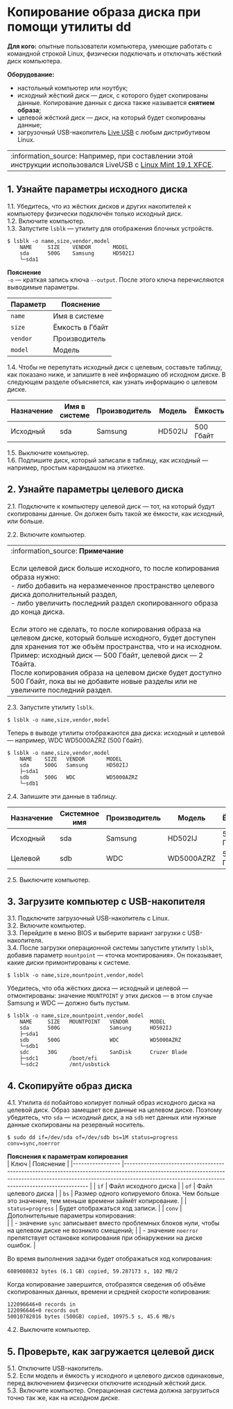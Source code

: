 
# Копирование образа диска при помощи утилиты dd

**Для кого:** опытные пользователи компьютера, умеющие работать с командной строкой Linux, физически подключать и отключать жёсткий диск компьютера.

**Оборудование:**

 - настольный компьютер или ноутбук;
 - исходный жёсткий диск — диск, с которого будет скопированы данные. Копирование данных с диска также называется **снятием образа**;
 - целевой жёсткий диск — диск, на который будет скопированы данные;
 - загрузочный USB-накопитель [Live USB](https://ru.wikipedia.org/wiki/Live_CD) с любым дистрибутивом Linux.
 
<table>
<tbody>
<tr>
<td>:information_source: Например, при составлении этой инструкции использовался LiveUSB с <a href="https://linuxmint.com/edition.php?id=258">Linux Mint 19.1 XFCE</a>.
</td>
</tr>
</tbody>
</table>

## 1. Узнайте параметры исходного диска
1.1. Убедитесь, что из жёстких дисков и других накопителей к компьютеру физически подключён только исходный диск.  
1.2. Включите компьютер.  
1.3. Запустите `lsblk` — утилиту для отображения блочных устройств. 
```
$ lsblk -o name,size,vendor,model
    NAME     SIZE    VENDOR       MODEL     
    sda      500G    Samsung      HD502IJ 
    └─sda1  
```
**Пояснение**  
`-o` — краткая запись ключа `--output`. После этого ключа перечисляются выводимые параметры.

| Параметр	| Пояснение 		|
|--------	|------------	|
| `name`	| Имя в системе  	|
| `size`  	| Ёмкость в Гбайт  	|
| `vendor` 	| Производитель  	|
| `model` 	| Модель			|

1.4. Чтобы не перепутать исходный диск с целевым, составьте таблицу, как показано ниже, и запишите в неё информацию об исходном диске. В следующем разделе объясняется, как узнать информацию о целевом диске.

| Назначение 	| Имя в системе | Производитель | Модель     | Ёмкость  |
|------------	|---------------|---------------|------------|----------|
| Исходный   	| sda           | Samsung       | HD502IJ    | 500 Гбайт|

1.5. Выключите компьютер.  
1.6. Подпишите диск, который записали в таблицу, как исходный — например, простым карандашом на этикетке.

## 2. Узнайте параметры целевого диска
2.1. Подключите к компьютеру целевой диск — тот, на который будут скопированы данные. Он должен быть такой же ёмкости, как исходный, или больше. 

2.2. Включите компьютер.  
<!-- Добавить в таблицы отступ слева -->

<!--table>
<tbody>
<tr>
<td>:information_source: <i>Если целевой диск больше исходного, то после копирования образа нужно:</i>
<br> - <i>либо добавить на неразмеченное пространство целевого диска дополнительный раздел,</i>
<br> - <i>либо увеличить последний раздел скопированного образа до конца диска.</i>
<br>
<br><i>Если этого не сделать, то после копирования образа на целевом диске, который больше исходного, будет доступен для хранения тот же объём пространства, что и на исходном.,</i>
<br><i>Пример: исходный диск — 500 Гбайт, целевой диск — 2 Тбайта.,</i>
<br><i>После копирования образа на целевом диске будет доступно 500 Гбайт, пока вы не добавите новые разделы или не увеличите последний раздел.,</i>
</td>
</tr>
</tbody>
</table>
<p></p-->
<table>
<tbody>
<tr>
<td>:information_source: <b>Примечание</b>
<br>
<br>Если целевой диск больше исходного, то после копирования образа нужно:
<br> - либо добавить на неразмеченное пространство целевого диска дополнительный раздел,
<br> - либо увеличить последний раздел скопированного образа до конца диска.
<br>
<br>Если этого не сделать, то после копирования образа на целевом диске, который больше исходного, будет доступен для хранения тот же объём пространства, что и на исходном.
<br>Пример: исходный диск — 500 Гбайт, целевой диск — 2 Тбайта.
<br>После копирования образа на целевом диске будет доступно 500 Гбайт, пока вы не добавите новые разделы или не увеличите последний раздел.
</td>
</tr>
</tbody>
</table>

2.3. Запустите утилиту `lsblk`.  
```
$ lsblk -o name,size,vendor,model
```

Теперь в выводе утилиты отображаются два диска: исходный и целевой — например, WDC WD5000AZRZ (500 Гбайт). 

```
$ lsblk -o name,size,vendor,model
	NAME 	SIZE   VENDOR   	MODEL	 
	sda  	500G   Samsung  	HD502IJ
	├─sda1                                   	 
	sdb  	500G   WDC      	WD5000AZRZ
	└─sdb1 
```

2.4. Запишите эти данные в таблицу. 

| Назначение 	|Системное имя | Производитель | Модель     | Ёмкость   |
|------------	|--------------|---------------|------------|-----------|
| Исходный   	|sda           | Samsung       | HD502IJ    | 500 Гбайт |
| Целевой    	|sdb           | WDC           | WD5000AZRZ | 500 Гбайт |

2.5. Выключите компьютер.


## 3. Загрузите компьютер с USB-накопителя
3.1. Подключите загрузочный USB-накопитель с Linux.  
3.2. Включите компьютер.  
3.3. Перейдите в меню BIOS и выберите вариант загрузки с USB-накопителя.  
3.4. После загрузки операционной системы запустите утилиту `lsblk`, добавив параметр `mountpoint` — «точка монтирования». Он показывает, какие диски примонтированы к системе. 
```
$ lsblk -o name,size,mountpoint,vendor,model
```

Убедитесь, что оба жёстких диска — исходный и целевой — отмонтированы: значение `MOUNTPOINT` у этих дисков — в этом случае Samsung и WDC — должно быть пустым. 

```
$ lsblk -o name,size,mountpoint,vendor,model
    NAME     SIZE   MOUNTPOINT   VENDOR       MODEL     
    sda      500G                Samsung      HD502IJ 
    ├─sda1                                        
    sdb      500G                WDC          WD5000AZRZ
    └─sdb1                                        
    sdc      30G                 SanDisk      Cruzer Blade
    ├─sdc1          /boot/efi                              
    └─sdc2          /mnt/usbstick                        
```

## 4. Скопируйте образ диска
4.1. Утилита `dd` побайтово копирует полный образ исходного диска на целевой диск. Образ замещает все данные на целевом диске. Поэтому убедитесь, что `sda` — исходный диск, а на `sdb` нет данных или нужные данные скопированы на резервный носитель.  

`$ sudo dd if=/dev/sda of=/dev/sdb bs=1M status=progress conv=sync,noerror`

**Пояснения к параметрам копирования**  
| Ключ            	| Пояснение                                                                                                                                                                                                                   	|
|-----------------	|-----------------------------------------------------------------------------------------------------------------------------------------------------------------------------------------------------------------------------	|
| `if`             	| Файл исходного диска                                                                                                                                                                                                        	|
| `of`             	| Файл целевого диска                                                                                                                                                                                                         	|
| `bs`             	| Размер одного копируемого блока. Чем больше это значение, тем меньше времени займёт копирование.                                                                                             	|
| `status=progress`	| Будет отображаться ход записи.                                                                                                                                                                                              	|
| `conv`           	| Дополнительные параметры копирования:  
|                 	| - значение `sync` записывает вместо проблемных блоков нули, чтобы на целевом диске не возникло смещений; 
|                 	| - значение `noerror` препятствует остановке копирования при обнаружении на диске ошибок. |

Во время выполнения задачи будет отображаться ход копирования:  
```
6089080832 bytes (6.1 GB) copied, 59.287173 s, 102 MB/2
```
Когда копирование завершится, отобразятся сведения об объёме скопированных данных, времени и средней скорости копирования:  
```
122096646+0 records in
122096646+0 records out
50010782016 bytes (500GB) copied, 10975.5 s, 45.6 MB/s
```
4.2. Выключите компьютер. 

## 5. Проверьте, как загружается целевой диск
5.1. Отключите USB-накопитель.  
5.2. Если модель и ёмкость у исходного и целевого дисков одинаковые, перед включением физически отключите исходный жёсткий диск.  
5.3. Включите компьютер. Операционная система должна загрузиться точно так же, как на исходном диске.

